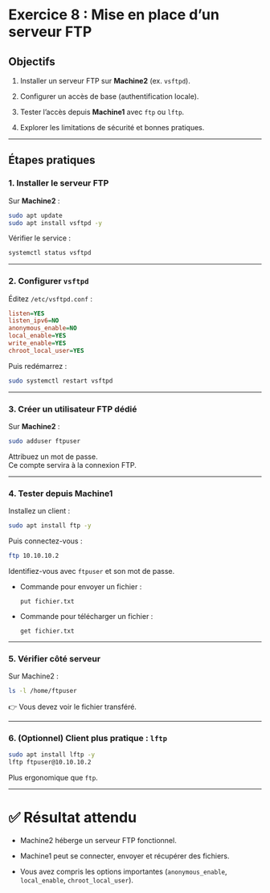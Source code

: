 

# Exercice 8 : Mise en place d’un serveur FTP

## Objectifs

1. Installer un serveur FTP sur **Machine2** (ex. `vsftpd`).

2. Configurer un accès de base (authentification locale).

3. Tester l’accès depuis **Machine1** avec `ftp` ou `lftp`.

4. Explorer les limitations de sécurité et bonnes pratiques.

---

## Étapes pratiques

### 1. Installer le serveur FTP

Sur **Machine2** :

```bash
sudo apt update
sudo apt install vsftpd -y
```

Vérifier le service :

```bash
systemctl status vsftpd
```

---

### 2. Configurer `vsftpd`

Éditez `/etc/vsftpd.conf` :

```ini
listen=YES
listen_ipv6=NO
anonymous_enable=NO
local_enable=YES
write_enable=YES
chroot_local_user=YES
```

Puis redémarrez :

```bash
sudo systemctl restart vsftpd
```

---

### 3. Créer un utilisateur FTP dédié

Sur **Machine2** :

```bash
sudo adduser ftpuser
```

Attribuez un mot de passe.  
Ce compte servira à la connexion FTP.

---

### 4. Tester depuis Machine1

Installez un client :

```bash
sudo apt install ftp -y
```

Puis connectez-vous :

```bash
ftp 10.10.10.2
```

Identifiez-vous avec `ftpuser` et son mot de passe.

- Commande pour envoyer un fichier :
  
  ```ftp
  put fichier.txt
  ```

- Commande pour télécharger un fichier :
  
  ```ftp
  get fichier.txt
  ```

---

### 5. Vérifier côté serveur

Sur Machine2 :

```bash
ls -l /home/ftpuser
```

👉 Vous devez voir le fichier transféré.

---

### 6. (Optionnel) Client plus pratique : `lftp`

```bash
sudo apt install lftp -y
lftp ftpuser@10.10.10.2
```

Plus ergonomique que `ftp`.

---

# ✅ Résultat attendu

- Machine2 héberge un serveur FTP fonctionnel.

- Machine1 peut se connecter, envoyer et récupérer des fichiers.

- Vous avez compris les options importantes (`anonymous_enable`, `local_enable`, `chroot_local_user`).


